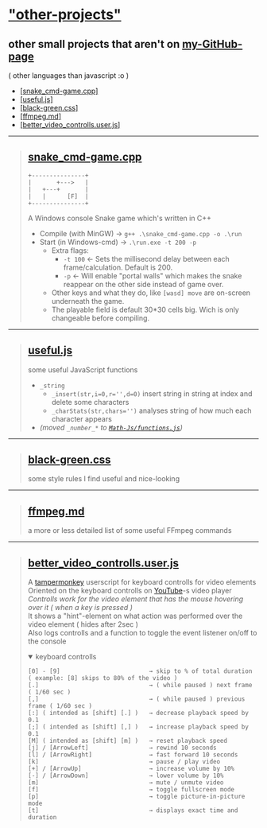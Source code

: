 
# ["other-projects"](https://github.com/MAZ01001/other-projects)

## other small projects that aren't on [my-GitHub-page](https://maz01001.github.io)

( other languages than javascript :o )

- [[snake_cmd-game.cpp]](#snake_cmd-gamecpp)
- [[useful.js]](#usefuljs)
- [[black-green.css]](#black-greencss)
- [[ffmpeg.md]](#ffmpegmd)
- [[better_video_controlls.user.js]](#better_video_controllsuserjs)

----
>
> ## [snake_cmd-game.cpp](https://github.com/MAZ01001/other-projects/blob/main/snake_cmd-game.cpp)
>
>     +---------------+
>     |       +--->   |
>     |   +---+       |
>     |   |      [F]  |
>     +---------------+
>
> A Windows console Snake game which's written in C++
>
> - Compile (with MinGW) → `g++ .\snake_cmd-game.cpp -o .\run`
> - Start (in Windows-cmd) → `.\run.exe -t 200 -p`
>   - Extra flags:
>     - `-t 100` ← Sets the millisecond delay between each frame/calculation. Default is 200.
>     - `-p` ← Will enable "portal walls" which makes the snake reappear on the other side instead of game over.
>   - Other keys and what they do, like `[wasd] move` are on-screen underneath the game.
>   - The playable field is default 30*30 cells big. Wich is only changeable before compiling.
>
----
>
> ## [useful.js](https://github.com/MAZ01001/other-projects/blob/main/useful.cpp)
>
> some useful JavaScript functions
>
> - `_string`
>   - `_insert(str,i=0,r='',d=0)` insert string in string at index and delete some characters
>   - `_charStats(str,chars='')` analyses string of how much each character appears
> - _(moved `_number_*` to [`Math-Js/functions.js`](https://github.com/MAZ01001/Math-Js#functionsjs))_
>
----
>
> ## [black-green.css](https://github.com/MAZ01001/other-projects/blob/main/black-green.css)
>
> some style rules I find useful and nice-looking
>
----
>
> ## [ffmpeg.md](https://github.com/MAZ01001/other-projects/blob/main/ffmpeg.md)
>
> a more or less detailed list of some useful FFmpeg commands
>
----
>
> ## [better_video_controlls.user.js](https://github.com/MAZ01001/other-projects/blob/main/better_video_controlls.user.js)
>
> A [tampermonkey](https://www.tampermonkey.net/) userscript for keyboard controlls for video elements \
> Oriented on the keyboard controlls on [YouTube](https://www.youtube.com/)-s video player \
> _Controlls work for the video element that has the mouse hovering over it ( when a key is pressed )_ \
> It shows a "hint"-element on what action was performed over the video element ( hides after 2sec ) \
> Also logs controlls and a function to toggle the event listener on/off to the console
> <details open><summary>keyboard controlls</summary>
>
>     [0] - [9]                         → skip to % of total duration ( example: [8] skips to 80% of the video )
>     [.]                               → ( while paused ) next frame ( 1/60 sec )
>     [,]                               → ( while paused ) previous frame ( 1/60 sec )
>     [:] ( intended as [shift] [.] )   → decrease playback speed by 0.1
>     [;] ( intended as [shift] [,] )   → increase playback speed by 0.1
>     [M] ( intended as [shift] [m] )   → reset playback speed
>     [j] / [ArrowLeft]                 → rewind 10 seconds
>     [l] / [ArrowRight]                → fast forward 10 seconds
>     [k]                               → pause / play video
>     [+] / [ArrowUp]                   → increase volume by 10%
>     [-] / [ArrowDown]                 → lower volume by 10%
>     [m]                               → mute / unmute video
>     [f]                               → toggle fullscreen mode
>     [p]                               → toggle picture-in-picture mode
>     [t]                               → displays exact time and duration
>
> </details>
>
